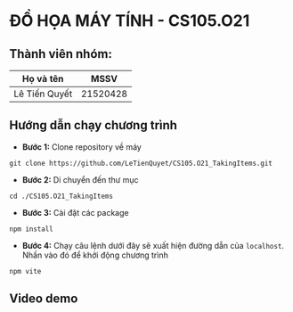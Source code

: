 # ĐỒ HỌA MÁY TÍNH - CS105.O21 #
## Thành viên nhóm: ##
|     Họ và tên     |    MSSV    |
| :---------------: | :--------: |
| Lê Tiến Quyết     | 21520428   |

## Hướng dẫn chạy chương trình ##
* **Bước 1:** Clone repository về máy 
```
git clone https://github.com/LeTienQuyet/CS105.O21_TakingItems.git
```
* **Bước 2:** Di chuyển đến thư mục 
``` 
cd ./CS105.O21_TakingItems
```
* **Bước 3:** Cài đặt các package
```
npm install 
```
* **Bước 4:** Chạy câu lệnh dưới đây sẽ xuất hiện đường dẫn của `localhost`. Nhấn vào đó để khởi động chương trình 
```
npm vite
```
## Video demo 
 